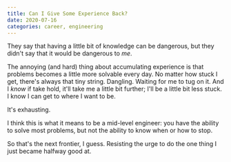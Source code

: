 ```yaml
---
title: Can I Give Some Experience Back?
date: 2020-07-16
categories: career, engineering
---
```


They say that having a little bit of knowledge can be dangerous, but they didn't
say that it would be dangerous to _me_.

The annoying (and hard) thing about accumulating experience is that problems
becomes a little more solvable every day. No matter how stuck I get, there's always
that tiny string. Dangling. Waiting for me to tug on it. And I _know_ if take hold,
it'll take me a little bit further; I'll be a little bit less stuck. I know I can get
to where I want to be.

It's exhausting.

I think this is what it means to be a mid-level engineer: you have the ability to
solve most problems, but not the ability to know when or how to stop.

So that's the next frontier, I guess. Resisting the urge to do the one thing I
just became halfway good at.
